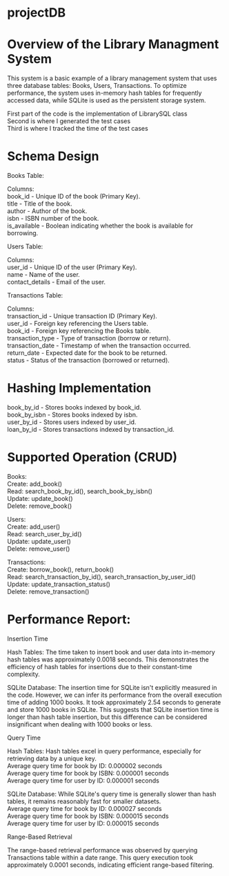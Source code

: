 # projectDB
# Overview of the Library Managment System
This system is a basic example of a library management system that uses three database tables: Books, Users, Transactions.
To optimize performance, the system uses in-memory hash tables for frequently accessed data, while SQLite is used as the persistent storage system.

First part of the code is the implementation of LibrarySQL class<br />
Second is where I generated the test cases<br />
Third is where I tracked the time of the test cases

# Schema Design

Books Table:

Columns:<br />
book_id - Unique ID of the book (Primary Key).<br />
title - Title of the book.<br />
author - Author of the book.<br />
isbn - ISBN number of the book.<br />
is_available - Boolean indicating whether the book is available for borrowing.<br />

Users Table:

Columns:<br />
user_id - Unique ID of the user (Primary Key).<br />
name - Name of the user.<br />
contact_details - Email of the user.<br />

Transactions Table:

Columns:<br />
transaction_id - Unique transaction ID (Primary Key).<br />
user_id -  Foreign key referencing the Users table.<br />
book_id -  Foreign key referencing the Books table.<br />
transaction_type - Type of transaction (borrow or return).<br />
transaction_date - Timestamp of when the transaction occurred.<br />
return_date - Expected date for the book to be returned.<br />
status - Status of the transaction (borrowed or returned).<br />

# Hashing Implementation

book_by_id - Stores books indexed by book_id. <br />
book_by_isbn - Stores books indexed by isbn.<br />
user_by_id - Stores users indexed by user_id. <br />
loan_by_id - Stores transactions indexed by transaction_id. <br />

# Supported Operation (CRUD)   

Books:<br />
Create:    add_book()<br />
Read:      search_book_by_id(), search_book_by_isbn()<br />
Update:    update_book()<br />
Delete:    remove_book()<br />

Users:<br />
Create:    add_user()<br />
Read:      search_user_by_id()<br />
Update:    update_user()<br />
Delete:    remove_user()<br />

Transactions:<br />
Create:    borrow_book(), return_book()<br />
Read:      search_transaction_by_id(), search_transaction_by_user_id()<br />
Update:    update_transaction_status()<br />
Delete:    remove_transaction()<br />

# Performance Report:

Insertion Time<br />

Hash Tables: The time taken to insert book and user data into in-memory hash tables was approximately 0.0018 seconds. This demonstrates the efficiency of hash tables for insertions due to their constant-time complexity.

SQLite Database: The insertion time for SQLite isn't explicitly measured in the code. However, we can infer its performance from the overall execution time of adding 1000 books. It took approximately 2.54 seconds to generate and store 1000 books in SQLite. This suggests that SQLite insertion time is longer than hash table insertion, but this difference can be considered insignificant when dealing with 1000 books or less.<br />

Query Time<br />

Hash Tables: Hash tables excel in query performance, especially for retrieving data by a unique key.<br />
Average query time for book by ID: 0.000002 seconds<br />
Average query time for book by ISBN: 0.000001 seconds<br />
Average query time for user by ID: 0.000001 seconds<br />

SQLite Database: While SQLite's query time is generally slower than hash tables, it remains reasonably fast for smaller datasets.<br />
Average query time for book by ID: 0.000027 seconds<br />
Average query time for book by ISBN: 0.000015 seconds<br />
Average query time for user by ID: 0.000015 seconds<br />

Range-Based Retrieval<br />

The range-based retrieval performance was observed by querying Transactions table within a date range. This query execution took approximately 0.0001 seconds, indicating efficient range-based filtering.
